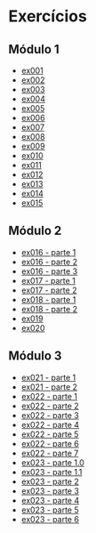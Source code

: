 # Exercícios

## Módulo 1

 - <a href="https://webertrodrigues.github.io/html-css/exercicio/ex001/index.html">ex001</a>
 - <a href="https://webertrodrigues.github.io/html-css/exercicio/ex002/index.html">ex002</a>
 - <a href="https://webertrodrigues.github.io/html-css/exercicio/ex003/index.html">ex003</a>
 - <a href="https://webertrodrigues.github.io/html-css/exercicio/ex004/index.html">ex004</a>
 - <a href="#">ex005</a>
 - <a href="https://webertrodrigues.github.io/html-css/exercicio/ex006/index.html">ex006</a>
 - <a href="https://webertrodrigues.github.io/html-css/exercicio/ex007/index.html">ex007</a>
 - <a href="https://webertrodrigues.github.io/html-css/exercicio/ex008/index.html">ex008</a>
 - <a href="https://webertrodrigues.github.io/html-css/exercicio/ex009/index.html">ex009</a>
 - <a href="https://webertrodrigues.github.io/html-css/exercicio/ex010/index.html">ex010</a>
 - <a href="https://webertrodrigues.github.io/html-css/exercicio/ex011/index.html">ex011</a>
 - <a href="https://webertrodrigues.github.io/html-css/exercicio/ex012/index.html">ex012</a>
 - <a href="https://webertrodrigues.github.io/html-css/exercicio/ex013/index.html">ex013</a>
 - <a href="https://webertrodrigues.github.io/html-css/exercicio/ex014/index.html">ex014</a>
 - <a href="https://webertrodrigues.github.io/html-css/exercicio/ex015/index.html">ex015</a>

## Módulo 2

 - <a href="https://webertrodrigues.github.io/html-css/exercicio/ex016/cor01.html">ex016 - parte 1</a>
 - <a href="https://webertrodrigues.github.io/html-css/exercicio/ex016/cor02.html">ex016 - parte 2</a>
 - <a href="https://webertrodrigues.github.io/html-css/exercicio/ex016/cor03.html">ex016 - parte 3</a>
 - <a href="https://webertrodrigues.github.io/html-css/exercicio/ex017/fonte01.html">ex017 - parte 1</a>
 - <a href="https://webertrodrigues.github.io/html-css/exercicio/ex017/fontes02.html">ex017 - parte 2</a>
 - <a href="https://webertrodrigues.github.io/html-css/exercicio/ex018/fonte01.html">ex018 - parte 1</a>
 - <a href="https://webertrodrigues.github.io/html-css/exercicio/ex018/fonte02.html">ex018 - parte 2</a>
 - <a href="https://webertrodrigues.github.io/html-css/exercicio/ex019/id.html">ex019</a>
 - <a href="https://webertrodrigues.github.io/html-css/exercicio/ex020/Links.html">ex020</a>

## Módulo 3

 - <a href="https://webertrodrigues.github.io/html-css/exercicio/ex021/caixa01.html">ex021 - parte 1</a>
 - <a href="https://webertrodrigues.github.io/html-css/exercicio/ex021/caixa02.html">ex021 - parte 2</a>
 - <a href="https://webertrodrigues.github.io/html-css/exercicio/ex022/fundo001.html">ex022 - parte 1</a>
 - <a href="https://webertrodrigues.github.io/html-css/exercicio/ex022/fundo002.html">ex022 - parte 2</a>
 - <a href="https://webertrodrigues.github.io/html-css/exercicio/ex022/fundo003.html">ex022 - parte 3</a>
 - <a href="https://webertrodrigues.github.io/html-css/exercicio/ex022/fundo004.html">ex022 - parte 4</a>
 - <a href="https://webertrodrigues.github.io/html-css/exercicio/ex022/fundo005.html">ex022 - parte 5</a>
 - <a href="https://webertrodrigues.github.io/html-css/exercicio/ex022/fundo006.html">ex022 - parte 6</a>
 - <a href="https://webertrodrigues.github.io/html-css/exercicio/ex022/fundo007.html">ex022 - parte 7</a>
 - <a href="https://webertrodrigues.github.io/html-css/exercicio/ex023/tabala001-part1.html">ex023 - parte 1.0</a>
 - <a href="https://webertrodrigues.github.io/html-css/exercicio/ex023/tabala001-part2.html">ex023 - parte 1.1</a>
 - <a href="https://webertrodrigues.github.io/html-css/exercicio/ex023/tabela002.html">ex023 - parte 2</a>
 - <a href="https://webertrodrigues.github.io/html-css/exercicio/ex023/tabela003.html">ex023 - parte 3</a>
 - <a href="https://webertrodrigues.github.io/html-css/exercicio/ex023/tabela004.html">ex023 - parte 4</a>
 - <a href="https://webertrodrigues.github.io/html-css/exercicio/ex023/tabela005.html">ex023 - parte 5</a>
 - <a href="https://webertrodrigues.github.io/html-css/exercicio/ex023/tabela006.html">ex023 - parte 6</a>